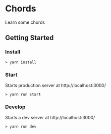 # Chords

Learn some chords

## Getting Started

### Install

```zch
> yarn install
```

### Start

Starts production server at http://localhost:3000/

```zch
> yarn run start
```

### Develop

Starts a dev server at http://localhost:3000/

```zch
> yarn run dev
```

